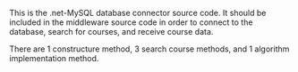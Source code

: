 This is the .net-MySQL database connector source code. It should be included in the middleware source code in order to connect to the database, search for courses, and receive course data. 

There are 1 constructure method, 3 search course methods, and 1 algorithm implementation method. 
